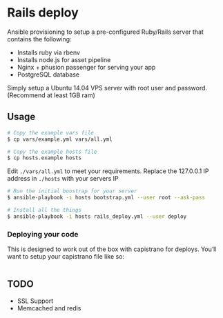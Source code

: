 # Rails deploy

Ansible provisioning to setup a pre-configured Ruby/Rails server that contains the following:

- Installs ruby via rbenv
- Installs node.js for asset pipeline
- Nginx + phusion passenger for serving your app
- PostgreSQL database

Simply setup a Ubuntu 14.04 VPS server with root user and password. (Recommend at least 1GB ram)

## Usage

```sh
# Copy the example vars file
$ cp vars/example.yml vars/all.yml

# Copy the example hosts file
$ cp hosts.example hosts
```

Edit `./vars/all.yml` to meet your requirements. Replace the 127.0.0.1 IP address in `./hosts` with your servers IP

```sh
# Run the initial boostrap for your server
$ ansible-playbook -i hosts bootstrap.yml --user root --ask-pass

# Install all the things
$ ansible-playbook -i hosts rails_deploy.yml --user deploy
```

### Deploying your code

This is designed to work out of the box with capistrano for deploys. You’ll want to setup your capistrano file like so:

```sh
```

## TODO

- SSL Support
- Memcached and redis
